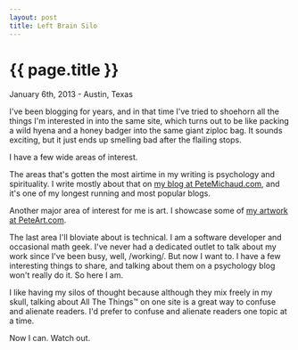 ```yaml
---
layout: post
title: Left Brain Silo
---
```


{{ page.title }}
================

<p class="meta">January 6th, 2013 - Austin, Texas</p>

I've been blogging for years, and in that time I've tried to shoehorn all the things I'm interested in into the same
site, which turns out to be like packing a wild hyena and a honey badger into the same giant ziploc bag. It sounds
exciting, but it just ends up smelling bad after the flailing stops.

I have a few wide areas of interest.

The areas that's gotten the most airtime in my writing is psychology and spirituality. I write mostly about that on [my
blog at PeteMichaud.com](http://www.petermichaud.com), and it's one of my longest running and most popular blogs.

Another major area of interest for me is art. I showcase some of [my artwork at PeteArt.com](http://www.peteart.com).

The last area I'll bloviate about is technical. I am a software developer and occasional math geek. I've never
had a dedicated outlet to talk about my work since I've been busy, well, /working/. But now I want to. I have a few
interesting things to share, and talking about them on a psychology blog won't really do it. So here I am.

I like having my silos of thought because although they mix freely in my skull, talking about All The Things&trade; on
one site is a great way to confuse and alienate readers. I'd prefer to confuse and alienate readers one topic at a time.

Now I can. Watch out.